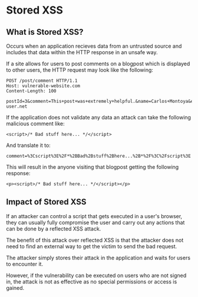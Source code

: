 # Stored XSS

## What is Stored XSS?
Occurs when an application recieves data from an untrusted source and includes that data within the HTTP response in an unsafe way.

If a site allows for users to post comments on a blogpost which is displayed to other users, the HTTP request may look like the following:
```
POST /post/comment HTTP/1.1
Host: vulnerable-website.com
Content-Length: 100

postId=3&comment=This+post+was+extremely+helpful.&name=Carlos+Montoya&email=carlos%40normal-user.net
```

If the application does not validate any data an attack can take the following malicious comment like:
```
<script>/* Bad stuff here... */</script>
```
And translate it to:
```
comment=%3Cscript%3E%2F*%2BBad%2Bstuff%2Bhere...%2B*%2F%3C%2Fscript%3E
```
This will result in the anyone visiting that blogpost getting the following response:
```
<p><script>/* Bad stuff here... */</script></p>
```

## Impact of Stored XSS
If an attacker can control a script that gets executed in a user's browser, they can usually fully compromise the user and carry out any actions that can be done by a reflected XSS attack. 

The benefit of this attack over reflected XSS is that the attacker does not need to find an external way to get the victim to send the bad request.

The attacker simply stores their attack in the application and waits for users to encounter it. 

However, if the vulnerability can be executed on users who are not signed in, the attack is not as effective as no special permissions or access is gained. 